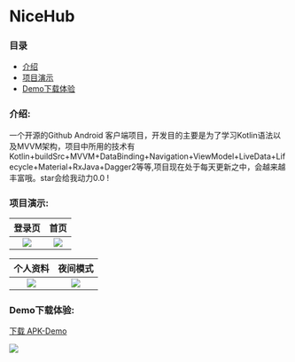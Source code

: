 # NiceHub
### 目录
- [介绍](#介绍)
- [项目演示](#项目演示)
- [Demo下载体验](#Demo下载体验)
### 介绍:
一个开源的Github Android 客户端项目，开发目的主要是为了学习Kotlin语法以及MVVM架构，项目中所用的技术有Kotlin+buildSrc+MVVM+DataBinding+Navigation+ViewModel+LiveData+Lifecycle+Material+RxJava+Dagger2等等,项目现在处于每天更新之中，会越来越丰富哦。star会给我动力0.0 ! 
### 项目演示:
|登录页|首页|
|:---:|:---:|
|![](https://github.com/zhuzichu520/doc/blob/master/nicehub/assets/img/login.png)|![](https://github.com/zhuzichu520/doc/blob/master/nicehub/assets/img/main.jpg)|

|个人资料|夜间模式|
|:---:|:---:|
|![](https://github.com/zhuzichu520/doc/blob/master/nicehub/assets/img/profile.png)|![](https://github.com/zhuzichu520/doc/blob/master/nicehub/assets/img/dark.png)|

### Demo下载体验:
[下载 APK-Demo](http://oss.pgyer.com/6fffae085638464610853fa926cbadd9.apk?auth_key=1573023169-c66f45a25a76c6202b1c0a9541e2815c-0-858509479256e8a0def6e9a101e50071&response-content-disposition=attachment%3B+filename%3Dapp-release.apk)

![](https://github.com/zhuzichu520/doc/blob/master/nicehub/assets/img/QRcode.png)